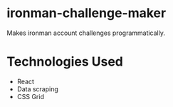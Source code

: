 # ironman-challenge-maker

Makes ironman account challenges programmatically.

# Technologies Used

* React 
* Data scraping
* CSS Grid
